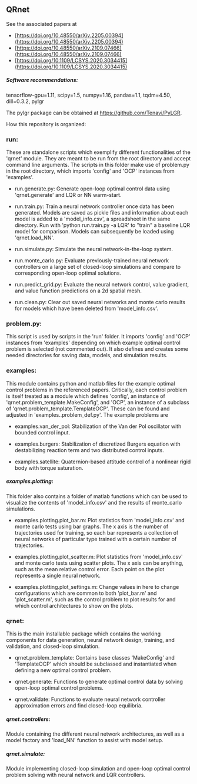 ## QRnet

See the associated papers at

  * [https://doi.org/10.48550/arXiv.2205.00394](https://doi.org/10.48550/arXiv.2205.00394)
  * [https://doi.org/10.48550/arXiv.2109.07466](https://doi.org/10.48550/arXiv.2109.07466)
  * [https://doi.org/10.1109/LCSYS.2020.3034415](https://doi.org/10.1109/LCSYS.2020.3034415)

##### Software recommendations:

tensorflow-gpu=1.11, scipy=1.5, numpy=1.16, pandas=1.1, tqdm=4.50, dill=0.3.2, pylgr

The pylgr package can be obtained at https://github.com/Tenavi/PyLGR.

How this repository is organized:

### run:

These are standalone scripts which exemplify different functionalities of the 'qrnet' module. They are meant to be run from the root directory and accept command line arguments. The scripts in this folder make use of problem.py in the root directory, which imports 'config' and 'OCP' instances from 'examples'.

  * run.generate.py: Generate open-loop optimal control data using 'qrnet.generate' and LQR or NN warm-start.

  * run.train.py: Train a neural network controller once data has been generated. Models are saved as pickle files and information about each model is added to a 'model_info.csv', a spreadsheet in the same directory. Run with 'python run.train.py -a LQR' to "train" a baseline LQR model for comparison. Models can subsequently be loaded using 'qrnet.load_NN'.

  * run.simulate.py: Simulate the neural network-in-the-loop system.

  * run.monte_carlo.py: Evaluate previously-trained neural network controllers on a large set of closed-loop simulations and compare to corresponding open-loop optimal solutions.

  * run.predict_grid.py: Evaluate the neural network control, value gradient, and value function predictions on a 2d spatial mesh.

  * run.clean.py: Clear out saved neural networks and monte carlo results for models which have been deleted from 'model_info.csv'.

### problem.py:

This script is used by scripts in the 'run' folder. It imports 'config' and 'OCP' instances from 'examples' depending on which example optimal control problem is selected (not commented out). It also defines and creates some needed directories for saving data, models, and simulation results.

### examples:

This module contains python and matlab files for the example optimal control problems in the referenced papers. Critically, each control problem is itself treated as a module which defines 'config', an instance of 'qrnet.problem_template.MakeConfig', and 'OCP', an instance of a subclass of 'qrnet.problem_template.TemplateOCP'. These can be found and adjusted in 'examples.<example>.problem_def.py'. The example problems are

 * examples.van_der_pol: Stabilization of the Van der Pol oscillator with bounded control input.

 * examples.burgers: Stabilization of discretized Burgers equation with destabilizing reaction term and two distributed control inputs.

 * examples.satellite: Quaternion-based attitude control of a nonlinear rigid body with torque saturation.

##### examples.plotting:

This folder also contains a folder of matlab functions which can be used to visualize the contents of 'model_info.csv' and the results of monte_carlo simulations.

 * examples.plotting.plot_bar.m: Plot statistics from 'model_info.csv' and monte carlo tests using bar graphs. The x axis is the number of trajectories used for training, so each bar represents a collection of neural networks of particular type trained with a certain number of trajectories.

 * examples.plotting.plot_scatter.m: Plot statistics from 'model_info.csv' and monte carlo tests using scatter plots. The x axis can be anything, such as the mean relative control error. Each point on the plot represents a single neural network.

 * examples.plotting.plot_settings.m: Change values in here to change configurations which are common to both 'plot_bar.m' and 'plot_scatter.m', such as the control problem to plot results for and which control architectures to show on the plots.

### qrnet:

This is the main installable package which contains the working components for data generation, neural network design, training, and validation, and closed-loop simulation.

* qrnet.problem_template: Contains base classes 'MakeConfig' and 'TemplateOCP' which should be subclassed and instantiated when defining a new optimal control problem.

* qrnet.generate: Functions to generate optimal control data by solving open-loop optimal control problems.

* qrnet.validate: Functions to evaluate neural network controller approximation errors and find closed-loop equilibria.

##### qrnet.controllers:

Module containing the different neural network architectures, as well as a model factory and 'load_NN' function to assist with model setup.

##### qrnet.simulate:

Module implementing closed-loop simulation and open-loop optimal control problem solving with neural network and LQR controllers.
